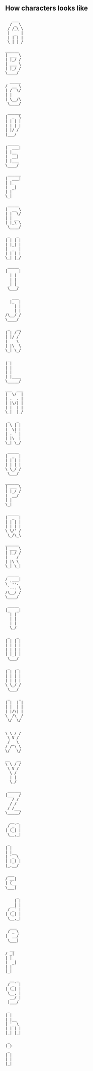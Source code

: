 ##  How characters looks like

```
   ___
  / _ \
 / /_\ \
 |  _  |
 | | | |
 \_| |_/
 ```
 ```
______ 
| ___ \
| |_/ /
| ___ \
| |_/ /
\____/ 
```
```
  _____
/  __ \
| /  \/
| |    
| \__/\
 \____/
```
```
 ______
|  _  \
| | | |
| | | |
| |/ / 
|___/  
```
```
 _____
|  ___|
| |__  
|  __| 
| |___ 
\____/ 
```
```
 ______
|  ___|
| |_   
|  _|  
| |    
\_| 
```   
```
 _____
|  __ \
| |  \/
| | __ 
| |_\ \
 \____/
```
```
 _   _ 
| | | |
| |_| | 
|  _  | 
| | | | 
\_| |_/ 
```
```
 _____
|_   _|
  | |  
  | |  
 _| |_ 
 \___/ 
```
```
   ___     
  |_  |         
    | |       
    | |      
/\__/ /       
\____/      
```
```
 _   __
| | / /
| |/ / 
|    \ 
| |\  \
\_| \_/
```
```
 _     
| |    
| |    
| |    
| |____
\_____/
```
```
___  ___
|  \/  |
| .  . |
| |\/| |
| |  | |
\_|  |_/
```
```
 _   _ 
| \ | |
|  \| |
| . ` |
| |\  |
\_| \_/
```

```
 _____ 
|  _  |
| | | |
| | | |
\ \_/ /
 \___/ 
```

```
______ 
| ___ \
| |_/ /
|  __/ 
| |    
\_|    
```
```
 _____ 
|  _  |
| | | |
| | | |
\ \/' /
 \_/\_\
```
```
______ 
| ___ \
| |_/ /
|    / 
| |\ \ 
\_| \_|
```
```
 _____ 
/  ___|
\ `--. 
 `--. \
/\__/ /
\____/ 
```
```
 _____ 
|_   _|
  | |  
  | |  
  | |  
  \_/  
```
```
 _   _ 
| | | |
| | | |
| | | |
| |_| |
 \___/ 
```
```
 _   _ 
| | | |
| | | |
| | | |
\ \_/ /
 \___/ 
```
```
 _    _ 
| |  | |
| |  | |
| |/\| |
\  /\  /
 \/  \/ 
```
```
__   __
\ \ / /
 \ V / 
 /   \ 
/ /^\ \
\/   \/
```
```
__   __
\ \ / /
 \ V / 
  \ /  
  | |  
  \_/ 
```
```
 ______
|___  /
   / / 
  / /  
 / /___
\_____/ 
```
```
  __ _
 / _` |
| (_| |
 \__,_|
 ```
```
 _     
| |    
| |__  
| '_ \ 
| |_) |
|_.__/ 
 ``` 
 ```       
  ___ 
 / __|
| (__ 
 \___|
 ```     
```      
     _ 
    | |
  __| |
 / _` |
| (_| |
 \__,_|
```       
```   
  ___ 
 / _ \
|  __/
 \___|
 ```
 ```     
   __
 / _|
| |_ 
|  _|
| |  
|_|  
```     
```    
  __ _ 
 / _` |
| (_| |
 \__, |
  __/ |
 |___/
 ```
```
 _   
| |    
| |__  
| '_ \ 
| | | |
|_| |_|
 ```
```
 _ 
(_)
 _ 
| |
| |
|_|

```
